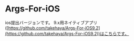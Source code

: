# Args-For-iOS
ios提出バージョンです。
9.x用ネイティブアプリ([https://github.com/takehaya/Args-For-iOS9.2](https://github.com/takehaya/Args-For-iOS9.2))はこちらです。
